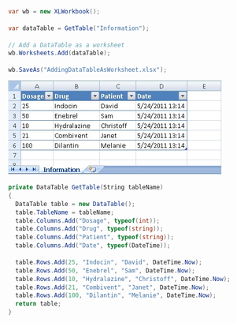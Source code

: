```c#
var wb = new XLWorkbook();

var dataTable = GetTable("Information");

// Add a DataTable as a worksheet
wb.Worksheets.Add(dataTable);

wb.SaveAs("AddingDataTableAsWorksheet.xlsx");

```

![AddingDataTableAsWorksheet.jpg](images/Adding-DataTable-as-Worksheet_AddingDataTableAsWorksheet.jpg "AddingDataTableAsWorksheet.jpg")  

```c#
private DataTable GetTable(String tableName)
{
  DataTable table = new DataTable();
  table.TableName = tableName;
  table.Columns.Add("Dosage", typeof(int));
  table.Columns.Add("Drug", typeof(string));
  table.Columns.Add("Patient", typeof(string));
  table.Columns.Add("Date", typeof(DateTime));

  table.Rows.Add(25, "Indocin", "David", DateTime.Now);
  table.Rows.Add(50, "Enebrel", "Sam", DateTime.Now);
  table.Rows.Add(10, "Hydralazine", "Christoff", DateTime.Now);
  table.Rows.Add(21, "Combivent", "Janet", DateTime.Now);
  table.Rows.Add(100, "Dilantin", "Melanie", DateTime.Now);
  return table;
}
```
